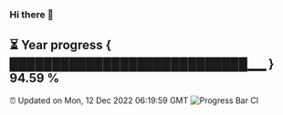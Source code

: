 ### Hi there 👋
⏳ Year progress { ████████████████████████████▁▁ } 94.59 %
---
⏰ Updated on Mon, 12 Dec 2022 06:19:59 GMT
![Progress Bar CI](https://github.com/liununu/liununu/workflows/Progress%20Bar%20CI/badge.svg)

